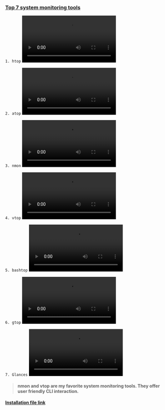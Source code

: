 ### [Top 7 system monitoring tools]()

`1. htop`
![7-sys-monitoring-tools](./src/htop.mov)

`2. atop`
![7-sys-monitoring-tools](./src/atop.mov)

`3. nmon`
![7-sys-monitoring-tools](./src/nmon.mov)

`4. vtop`
![7-sys-monitoring-tools](./src/vtop.mov)

`5. bashtop`
![7-sys-monitoring-tools](./src/bashtop.mov)

`6. gtop`
![7-sys-monitoring-tools](./src/gtop.mov)

`7. Glances`
![7-sys-monitoring-tools](./src/glances.mov)

> #### nmon and vtop are my favorite system monitoring tools. They offer user friendly CLI interaction.


#### [Installation file link](https://github.com/simulationpoint/top.7_system_monitoring_tools/blob/main/7sys-monitoring-tools.sh)



